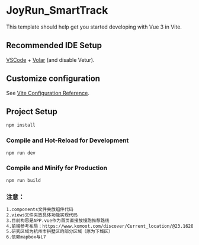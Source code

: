 # JoyRun_SmartTrack

This template should help get you started developing with Vue 3 in Vite.

## Recommended IDE Setup

[VSCode](https://code.visualstudio.com/) + [Volar](https://marketplace.visualstudio.com/items?itemName=Vue.volar) (and disable Vetur).

## Customize configuration

See [Vite Configuration Reference](https://vite.dev/config/).

## Project Setup

```sh
npm install
```

### Compile and Hot-Reload for Development

```sh
npm run dev
```

### Compile and Minify for Production

```sh
npm run build
```
### 注意：
```sh
1.components文件夹放组件代码
2.views文件夹放具体功能实现代码
3.目前构思是APP.vue作为首页直接放慢跑推荐路线
4.前端参考布局：https://www.komoot.com/discover/Current_location/@23.1628080,113.5054540/tours?sport=hike&map=true&max_distance=30000&pageNumber=1
5.研究区域为杭州市拱墅区的部分区域（原为下城区）
6.依赖mapbox与L7
```
